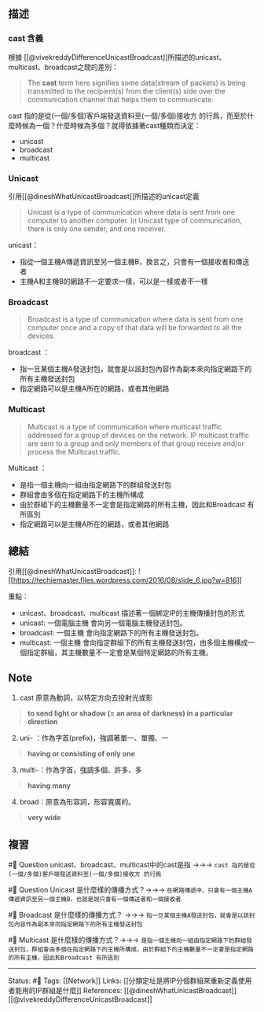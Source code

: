
## 描述

### cast 含義
根據 [[@vivekreddyDifferenceUnicastBroadcast]]所描述的unicast、multicast、broadcast之間的差別：

> The **cast** term here signifies some data(stream of packets) is being transmitted to the recipient(s) from the client(s) side over the communication channel that helps them to communicate.

cast 指的是從(一個/多個)客戶端發送資料至(一個/多個)接收方 的行爲，而至於什麼時候為一個？什麼時候為多個？就得依據著cast種類而決定：
- unicast
- broadcast
- multicast


### Unicast 
引用[[@dineshWhatUnicastBroadcast]]所描述的unicast定義


> Unicast is a type of communication where data is sent from one computer to another computer. In Unicast type of communication, there is only one sender, and one receiver.

unicast：
- 指從一個主機A傳遞資訊至另一個主機B，換言之，只會有一個接收者和傳送者
- 主機A和主機B的網路不一定要求一樣，可以是一樣或者不一樣

### Broadcast
> Broadcast is a type of communication where data is sent from one computer once and a copy of that data will be forwarded to all the devices.  


broadcast ：
- 指一旦某個主機A發送封包，就會是以該封包內容作為副本來向指定網路下的所有主機發送封包
- 指定網路可以是主機A所在的網路，或者其他網路

###  Multicast
> Multicast is a type of communication where multicast traffic addressed for a group of devices on the network. IP multicast traffic are sent to a group and only members of that group receive and/or process the Multicast traffic.

Multicast ：
- 是指一個主機向一組由指定網路下的群組發送封包
- 群組會由多個在指定網路下的主機所構成
- 由於群組下的主機數量不一定會是指定網路的所有主機，因此和Broadcast 有所區別
- 指定網路可以是主機A所在的網路，或者其他網路

## 總結
引用[[@dineshWhatUnicastBroadcast]]: 
![[https://techiemaster.files.wordpress.com/2016/08/slide_6.jpg?w=816]]

重點：
- unicast、broadcast、multicast 描述著一個綁定IP的主機傳播封包的形式
- unicast: 一個電腦主機 會向另一個電腦主機發送封包。
- broadcast: 一個主機 會向指定網路下的所有主機發送封包。
- multicast: 一個主機 會向指定群組下的所有主機發送封包，由多個主機構成一個指定群組，其主機數量不一定會是某個特定網路的所有主機。

## Note 

1. cast 原意為動詞，以特定方向去投射光或影
> **to send light or shadow (= an area of darkness) in a particular direction**


2. uni- ：作為字首(prefix)，強調著單一、單獨、一
> **having or consisting of only one**


3. multi-：作為字首，強調多個、許多、多
>**having many**

4. broad：原意為形容詞，形容寬廣的。
> **very wide**

## 複習

#🧠 Question unicast、broadcast、multicast中的cast是指 ->->-> `cast 指的是從(一個/多個)客戶端發送資料至(一個/多個)接收方 的行爲`
<!--SR:!2023-01-14,145,250-->

#🧠 Question Unicast 是什麼樣的傳播方式？->->-> `在網路傳遞中，只會有一個主機A傳遞資訊至另一個主機B，也就是說只會有一個傳送者和一個接收者`
<!--SR:!2022-12-13,125,250-->


#🧠 Broadcast 是什麼樣的傳播方式？ ->->-> `指一旦某個主機A發送封包，就會是以該封包內容作為副本來向指定網路下的所有主機發送封包`
<!--SR:!2023-04-09,179,230-->


#🧠 Multicast  是什麼樣的傳播方式？->->-> `是指一個主機向一組由指定網路下的群組發送封包，群組會由多個在指定網路下的主機所構成，由於群組下的主機數量不一定會是指定網路的所有主機，因此和Broadcast 有所區別`
<!--SR:!2022-12-25,133,250-->

---
Status: #🌱 
Tags:
[[Network]]
Links:
[[分類定址是將IP分個群組來重新定義使用者能用的IP群組是什麼]]
References:
[[@dineshWhatUnicastBroadcast]]
[[@vivekreddyDifferenceUnicastBroadcast]]
